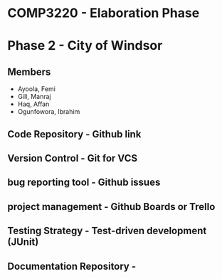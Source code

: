 # COMP3220 - Elaboration Phase

# Phase 2 - City of Windsor

## Members
* Ayoola, Femi
* Gill, Manraj
* Haq, Affan
* Ogunfowora, Ibrahim

## Code Repository - Github link

## Version Control - Git for VCS

## bug reporting tool - Github issues 

## project management - Github Boards or Trello

## Testing Strategy - Test-driven development (JUnit)

## Documentation Repository - 
